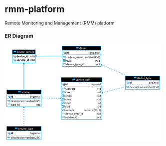 # rmm-platform
Remote Monitoring and Management (RMM) platform

### ER Diagram

![ER Diagram](src/main/resources/ER-diagram.png)
